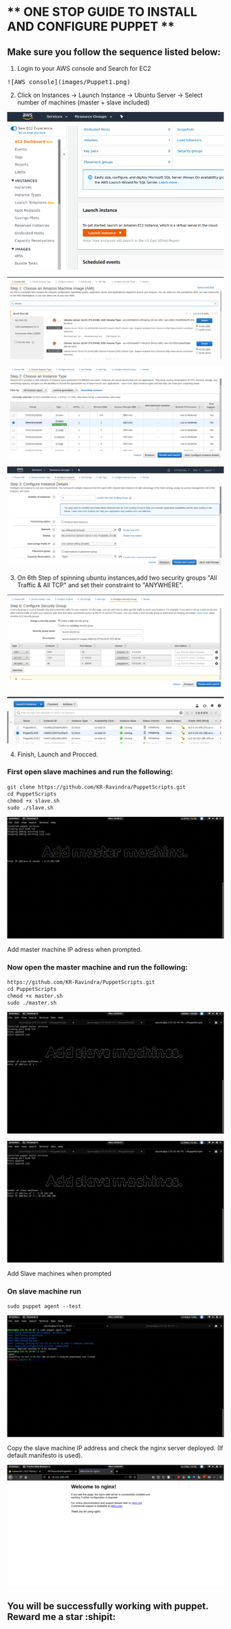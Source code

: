 # ** ONE STOP GUIDE TO INSTALL AND CONFIGURE PUPPET **

## Make sure you follow the sequence listed below:

1. Login to your AWS console and Search for EC2

<kbd>
    ![AWS console](images/Puppet1.png)
</kbd>

2. Click on Instances -> Launch Instance -> Ubuntu Server -> Select number of machines (master + slave included)

<kbd>![Creating Instance](images/Puppet2.png)</kbd>

<kbd>![Creating Instance](images/Puppet3.png)</kbd>

<kbd>![Creating Instance](images/Puppet4.png)</kbd>

<kbd>![Creating Instance](images/Puppet5.png)</kbd>

3. On 6th Step of spinning ubuntu instances,add two security groups "All Traffic & All TCP" and set their constraint to "ANYWHERE".

<kbd>![Creating Instance](images/Puppet6.png)</kbd>

<kbd>![Creating Instance](images/Puppet7.png)</kbd>

4. Finish, Launch and Procced.

### First open slave machines and run the following:
```
git clone https://github.com/KR-Ravindra/PuppetScripts.git
cd PuppetScripts
chmod +x slave.sh
sudo ./slave.sh

```

<kbd>![SSH SLAVE](images/Puppet9.png)</kbd>

Add master machine IP adress when prompted.

### Now open the master machine and run the following:

```
https://github.com/KR-Ravindra/PuppetScripts.git
cd PuppetScripts
chmod +x master.sh
sudo ./master.sh

```

<kbd>![SSH MASTER](images/Puppet10.png)</kbd>

<kbd>![SSH MASTER](images/Puppet11.png)</kbd>

Add Slave machines when prompted

### On slave machine run 

```
sudo puppet agent --test
```
<kbd>![SSH SLAVE](images/Puppet12.png)</kbd>

Copy the slave machine IP address and check the nginx server deployed. (If default manifesto is used).

<kbd>![TEST](images/Puppet13.png)</kbd>

## You will be successfully working with puppet. Reward me a star :shipit:
